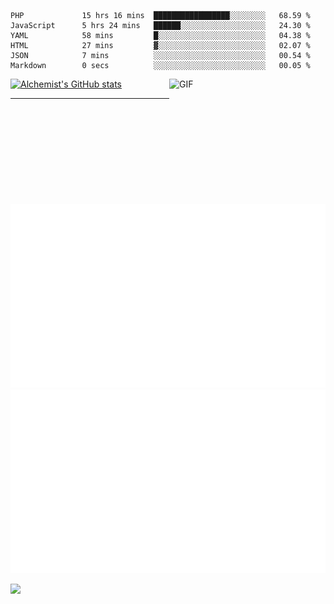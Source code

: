 <!--START_SECTION:waka-->

```text
PHP             15 hrs 16 mins  █████████████████░░░░░░░░   68.59 %
JavaScript      5 hrs 24 mins   ██████░░░░░░░░░░░░░░░░░░░   24.30 %
YAML            58 mins         █░░░░░░░░░░░░░░░░░░░░░░░░   04.38 %
HTML            27 mins         ▓░░░░░░░░░░░░░░░░░░░░░░░░   02.07 %
JSON            7 mins          ░░░░░░░░░░░░░░░░░░░░░░░░░   00.54 %
Markdown        0 secs          ░░░░░░░░░░░░░░░░░░░░░░░░░   00.05 %
```

<!--END_SECTION:waka-->

[![Alchemist's GitHub stats](https://github-readme-stats.vercel.app/api?username=DrMaxis&show_icons=true&theme=outrun&count_private=true)](#)
<img align="right" alt="GIF" src="https://user-images.githubusercontent.com/5355808/139111924-210cc6fa-9fb1-4dac-929d-6324a5836a92.gif" width="250" height="200" />
<hr />

![](https://raw.githubusercontent.com/DrMaxis/github-stats-transparent/output/generated/overview.svg)
![](https://raw.githubusercontent.com/DrMaxis/github-stats-transparent/output/generated/languages.svg)

 
<a href="https://count.getloli.com/"><img src="https://count.getloli.com/get/@:maxis-the-alchemist?theme=rule34"></a>
<!-- https://count.getloli.com/get/@alchemist?theme=rule34 -->
<br>
